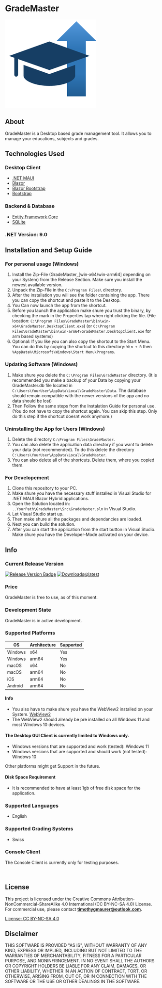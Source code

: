 # GradeMaster
![GradeMaster Logo](Images/logo.png)


## About
GradeMaster is a Desktop based grade management tool. It allows you to manage your educations, subjects and grades.


## Technologies Used

### Desktop Client
- [.NET MAUI](https://dotnet.microsoft.com/en-us/apps/maui)
- [Blazor](https://dotnet.microsoft.com/en-us/apps/aspnet/web-apps/blazor)
- [Blazor Bootstrap](https://demos.blazorbootstrap.com/) 
- [Bootstrap](https://getbootstrap.com/) <br>


### Backend & Database
- [Entity Framework Core](https://learn.microsoft.com/de-de/ef/core/)
- [SQLite](https://sqlite.org/) <br>

<!-- ### Win Client (discontinued and removed)
- [WinUi 3](https://learn.microsoft.com/de-de/windows/apps/winui/winui3/) <br> -->

### .NET Version: 9.0


## Installation and Setup Guide

### For personal usage (Windows)
1. Install the Zip-File (GradeMaster_[win-x64/win-arm64] depending on your System) from the Release Section. Make sure you install the newest available version.
2. Unpack the Zip-File in the `C:\Program Files\` directory.
3. After the installation you will see the folder containing the app. There you can copy the shortcut and paste it to the Desktop.
4. You Can now launch the app from the shortcut.
5. Before you launch the application make shure you trust the binary, by checking the mark in the Properties tap when right clicking the file. (File location: `C:\Program Files\GradeMaster\bin\win-x64\GradeMaster.DesktopClient.exe`) (or `C:\Program Files\GradeMaster\bin\win-arm64\GradeMaster.DesktopClient.exe` for arm based systems)
6. Optional: If you like you can also copy the shortcut to the Start Menu. You can do this by copying the shortcut to this directory: `Win + R` then `%AppData%\Microsoft\Windows\Start Menu\Programs`.

### Updating Software (Windows)
1. Make shure you delete the `C:\Program Files\GradeMaster` directory. (It is recommended you make a backup of your Data by copying your GradeMaster.db file located in `C:\Users\YourUser\AppData\Local\GradeMaster\Data`. The database should remain compatible with the newer versions of the app and no data should be lost)
2. Then Follow the same steps from the Instalation Guide for personal use. (You do not have to copy the shortcut again. You can skip this step. Only do this step if the shortcut doesnt work anymore.)

### Uninstalling the App for Users (Windows)
1. Delete the directory `C:\Program Files\GradeMaster`.
2. You can also delete the application data directory if you want to delete your data (not recommended). To do this delete the directory `C:\Users\YourUser\AppData\Local\GradeMaster`.
3. You can also delete all of the shortcuts. Delete them, where you copied them.

### For Developement
1. Clone this repository to your PC.
2. Make shure you have the necessary stuff installed in Visual Studio for .NET MAUI Blazor Hybrid applications.
3. Open the Solution located in: `..YourPath\GradeMaster\Src\GradeMaster.sln` in Visual Studio.
4. Let Visual Studio start up.
5. Then make shure all the packages and dependancies are loaded.
6. Next you can build the solution.
7. After you can start the application from the start button in Visual Studio. Make shure you have the Developer-Mode activated on your device.


## Info

### Current Release Version
[![Release Version Badge](https://img.shields.io/github/v/release/devt06/GradeMaster)](https://github.com/DevT06/GradeMaster/releases)
[![Downloads@latest](https://img.shields.io/github/downloads/devt06/GradeMaster/latest/total)](https://github.com/DevT06/GradeMaster/releases/latest)
<!-- [![Downloads@v1.0.0](https://img.shields.io/github/downloads/DevT06/GradeMaster/v1.0.0/total)](https://github.com/DevT06/GradeMaster/releases/latest) -->

### Price
GradeMaster is free to use, as of this moment.

### Development State
GradeMaster is in active development. <br> 

### Supported Platforms
| OS      | Architecture | Supported |
|---------|--------------|-----------|
| Windows | x64          | Yes       |
| Windows | arm64        | Yes       |
| macOS   | x64          | No        |
| macOS   | arm64        | No        |
| iOS     | arm64        | No        |
| Android | arm64        | No        |

#### Info
- You also have to make shure you have the WebView2 installed on your System. [WebView2](https://developer.microsoft.com/en-us/microsoft-edge/webview2)
- The WebView2 should already be pre installed on all Windows 11 and most Windows 10 devices.

#### The Desktop GUI Client is currently limited to Windows only.
- Windows versions that are supported and work (tested): Windows 11
- Windows versions that are supported and should work (not tested): Windows 10

Other platforms might get Support in the future.

#### Disk Space Requirement
- It is recommended to have at least 1gb of free disk space for the application.

### Supported Languages
- English

### Supported Grading Systems
- Swiss

### Console Client
The Console Client is currently only for testing purposes.

<!-- ### Win Client
The WinClient (based on WinUi 3) is discontinued and removed from the main branch, in favor of the .Net MAUI Blazor hybrid DesktopClient. -->


<br>


## License
This project is licensed under the Creative Commons Attribution-NonCommercial-ShareAlike 4.0 International (CC BY-NC-SA 4.0) License. For commercial use, please contact **[timothygmaurer@outlook.com](mailto:timothygmaurer@outlook.com)**.

[License: CC BY-NC-SA 4.0](https://creativecommons.org/licenses/by-nc-sa/4.0/)


## Disclaimer
THIS SOFTWARE IS PROVIDED "AS IS", WITHOUT WARRANTY OF ANY KIND, EXPRESS OR IMPLIED, INCLUDING BUT NOT LIMITED TO THE WARRANTIES OF MERCHANTABILITY, FITNESS FOR A PARTICULAR PURPOSE, AND NONINFRINGEMENT. IN NO EVENT SHALL THE AUTHORS OR COPYRIGHT HOLDERS BE LIABLE FOR ANY CLAIM, DAMAGES, OR OTHER LIABILITY, WHETHER IN AN ACTION OF CONTRACT, TORT, OR OTHERWISE, ARISING FROM, OUT OF, OR IN CONNECTION WITH THE SOFTWARE OR THE USE OR OTHER DEALINGS IN THE SOFTWARE.

<!--Maybe add more disclaimers (TBD)-->
